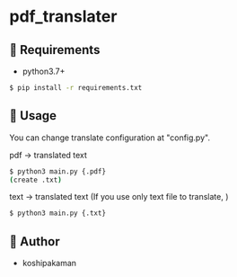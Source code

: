 pdf_translater
====
## :green_heart: Requirements
- python3.7+

```bash
$ pip install -r requirements.txt
```

## :blue_heart: Usage
You can change translate configuration at "config.py".

pdf -> translated text
```bash
$ python3 main.py {.pdf}
(create .txt)
```

text -> translated text
(If you use only text file to translate, )
```bash
$ python3 main.py {.txt}
```

## :poop: Author

- koshipakaman
